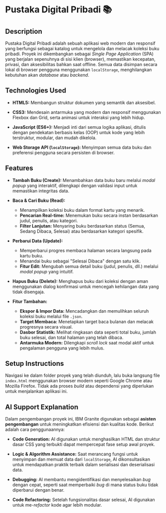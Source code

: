 # Pustaka Digital Pribadi 📚

## Description

Pustaka Digital Pribadi adalah sebuah aplikasi web modern dan responsif yang berfungsi sebagai katalog untuk mengelola dan melacak koleksi buku pribadi. Proyek ini dikembangkan sebagai *Single Page Application* (SPA) yang berjalan sepenuhnya di sisi klien (browser), memastikan kecepatan, privasi, dan aksesibilitas bahkan saat offline. Semua data disimpan secara lokal di browser pengguna menggunakan `localStorage`, menghilangkan kebutuhan akan *database* atau *backend*.

## Technologies Used

  * **HTML5:** Membangun struktur dokumen yang semantik dan aksesibel.
    
  * **CSS3:** Mendesain antarmuka yang modern dan responsif menggunakan Flexbox dan Grid, serta animasi untuk interaksi yang lebih hidup.
    
  * **JavaScript (ES6+):** Menjadi inti dari semua logika aplikasi, ditulis dengan pendekatan berbasis kelas (OOP) untuk kode yang lebih terstruktur, modular, dan mudah dikelola.
    
  * **Web Storage API (`localStorage`):** Menyimpan semua data buku dan preferensi pengguna secara persisten di browser.

## Features

  * **Tambah Buku (Create):** Menambahkan data buku baru melalui *modal popup* yang interaktif, dilengkapi dengan validasi input untuk memastikan integritas data.
    
  * **Baca & Cari Buku (Read):**
      * Menampilkan koleksi buku dalam format kartu yang menarik.
      * **Pencarian Real-time:** Menemukan buku secara instan berdasarkan judul, penulis, atau kategori.
      * **Filter Lanjutan:** Menyaring buku berdasarkan status (Semua, Sedang Dibaca, Selesai) atau berdasarkan kategori spesifik.
        
  * **Perbarui Data (Update):**
      * Memperbarui progres membaca halaman secara langsung pada kartu buku.
      * Menandai buku sebagai "Selesai Dibaca" dengan satu klik.
      * **Fitur Edit:** Mengubah semua detail buku (judul, penulis, dll.) melalui *modal popup* yang intuitif.
        
  * **Hapus Buku (Delete):** Menghapus buku dari koleksi dengan aman menggunakan dialog konfirmasi untuk mencegah kehilangan data yang tidak disengaja.
    
  * **Fitur Tambahan:**
      * **Ekspor & Impor Data:** Mencadangkan dan memulihkan seluruh koleksi buku melalui file `.json`.
      * **Target Membaca:** Menetapkan target baca bulanan dan melacak progresnya secara visual.
      * **Dasbor Statistik:** Melihat ringkasan data seperti total buku, jumlah buku selesai, dan total halaman yang telah dibaca.
      * **Antarmuka Modern:** Dilengkapi *scroll lock* saat modal aktif untuk pengalaman pengguna yang lebih mulus.

## Setup Instructions

Navigasi ke dalam folder proyek yang telah diunduh, lalu buka langsung file `index.html` menggunakan browser modern seperti Google Chrome atau Mozilla Firefox. Tidak ada proses *build* atau dependensi yang diperlukan untuk menjalankan aplikasi ini.


## AI Support Explanation

Dalam pengembangan proyek ini, IBM Granite digunakan sebagai **asisten pengembangan** untuk meningkatkan efisiensi dan kualitas kode. Berikut adalah cara penggunaannya:

  * **Code Generation:** AI digunakan untuk menghasilkan HTML dan struktur dasar CSS yang terbukti dapat mempercepat fase setup awal proyek.
    
  * **Logic & Algorithm Assistance:** Saat merancang fungsi untuk menyimpan dan memuat data dari `localStorage`, AI dikonsultasikan untuk mendapatkan praktik terbaik dalam serialisasi dan deserialisasi data.
    
  * **Debugging:** AI membantu mengidentifikasi dan menyelesaikan *bug* dengan cepat, seperti saat memperbaiki *bug* di mana status buku tidak diperbarui dengan benar.
    
  * **Code Refactoring:** Setelah fungsionalitas dasar selesai, AI digunakan untuk me-*refactor* kode agar lebih modular.

